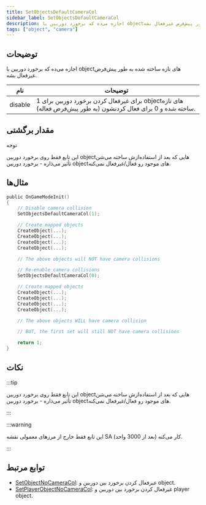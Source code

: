 ```yaml
---
title: SetObjectsDefaultCameraCol
sidebar_label: SetObjectsDefaultCameraCol
description: اجازه می‌ده که برخورد دوربین با object‌های تازه ساخته شده به طور پیش‌فرض غیرفعال بشه.
tags: ["object", "camera"]
---
```


<VersionWarn version='SA-MP 0.3.7' />

## توضیحات

اجازه می‌ده که برخورد دوربین با object‌های تازه ساخته شده به طور پیش‌فرض غیرفعال بشه.

| نام     | توضیحات                                                                                           |
| ------- | ------------------------------------------------------------------------------------------------- |
| disable | 1 برای غیرفعال کردن برخورد دوربین برای object‌های تازه ساخته شده و 0 برای فعال کردنشون (به طور پیش‌فرض فعاله). |

## مقدار برگشتی

توجه

این تابع فقط روی برخورد دوربین object‌هایی که بعد از استفاده‌ازش ساخته می‌شن تأثیر می‌ذاره - برخورد دوربین object‌های موجود رو فعال/غیرفعال نمی‌کنه.

## مثال‌ها

```c
public OnGameModeInit()
{
    // Disable camera collision
    SetObjectsDefaultCameraCol(1);

    // Create mapped objects
    CreateObject(...);
    CreateObject(...);
    CreateObject(...);
    CreateObject(...);

    // The above objects will NOT have camera collisions

    // Re-enable camera collisions
    SetObjectsDefaultCameraCol(0);

    // Create mapped objects
    CreateObject(...);
    CreateObject(...);
    CreateObject(...);
    CreateObject(...);

    // The above objects WILL have camera collision

    // BUT, the first set will still NOT have camera collisions

    return 1;
}
```

## نکات

:::tip

این تابع فقط روی برخورد دوربین object‌هایی که بعد از استفاده‌ازش ساخته می‌شن تأثیر می‌ذاره - برخورد دوربین object‌های موجود رو فعال/غیرفعال نمی‌کنه.

:::

:::warning

این تابع فقط خارج از مرزهای معمولی نقشه SA کار می‌کنه (بعد از 3000 واحد).

:::

## توابع مرتبط

- [SetObjectNoCameraCol](SetObjectNoCameraCol): غیرفعال کردن برخورد بین دوربین و object.
- [SetPlayerObjectNoCameraCol](SetPlayerObjectNoCameraCol): غیرفعال کردن برخورد بین دوربین و player object.
